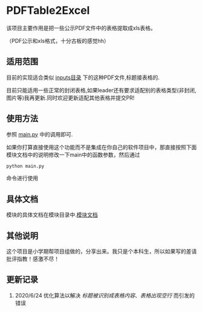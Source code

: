 # PDFTable2Excel
该项目主要作用是把一些公示PDF文件中的表格提取成xls表格。

（PDF公示和xls格式，十分古板的感觉hh）

## 适用范围
目前的实现适合类似 [inputs目录](inputs) 下的这种PDF文件,标题接表格的.

目前只能适用一些正常的封闭表格,如果leader还有要求适配别的表格类型(非封闭, 图片等)我再更新.同时欢迎更新适配其他表格并提交PR!

## 使用方法
参照 [main.py](main.py) 中的调用即可.

如果你打算直接使用这个功能而不是集成在你自己的软件项目中，那直接按照下面模块文档中的说明修改一下main中的函数参数，然后通过
```bash
python main.py
```
命令进行使用

## 具体文档
模块的具体文档在模块目录中.[模块文档](./PDFExtractor/README.md)

## 其他说明
这个项目是小学期帮项目组做的，分享出来。我只是个本科生，所以如果写的差请批评指教！感激不尽！

## 更新记录
1. 2020/6/24 优化算法以解决 *标题被识别成表格内容*、*表格出现空行* 而引发的错误
